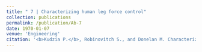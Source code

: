 ```yaml
---
title: " 7 | Characterizing human leg force control"
collection: publications
permalink: /publication/Ab-7
date: 1970-01-07
venue: 'Engineering'
citation: '<b>Kudzia P.</b>, Robinovitch S., and Donelan M. Characterizing human leg force control. <i> 14th Annual Dynamic Walking.</i>. Canmore, Canada. <b>2019</b>'
---
```

